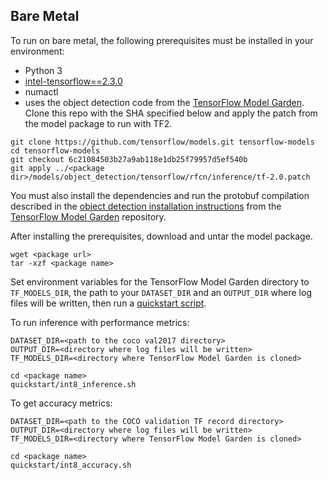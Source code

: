 <!--- 50. Bare Metal -->
## Bare Metal

To run on bare metal, the following prerequisites must be installed in your environment:
* Python 3
* [intel-tensorflow==2.3.0](https://pypi.org/project/intel-tensorflow/)
* numactl
* <model name> uses the object detection code from the
[TensorFlow Model Garden](https://github.com/tensorflow/models). Clone this repo with the SHA specified
below and apply the patch from the <model name> <precision> <mode> model package to run with TF2.

```
git clone https://github.com/tensorflow/models.git tensorflow-models
cd tensorflow-models
git checkout 6c21084503b27a9ab118e1db25f79957d5ef540b
git apply ../<package dir>/models/object_detection/tensorflow/rfcn/inference/tf-2.0.patch
```

You must also install the dependencies and run the protobuf compilation described in the
[object detection installation instructions](https://github.com/tensorflow/models/blob/6c21084503b27a9ab118e1db25f79957d5ef540b/research/object_detection/g3doc/installation.md#installation)
from the [TensorFlow Model Garden](https://github.com/tensorflow/models) repository.


After installing the prerequisites, download and untar the model package.
```
wget <package url>
tar -xzf <package name>
```

Set environment variables for the TensorFlow Model Garden directory to `TF_MODELS_DIR`, the path to your `DATASET_DIR` and an
`OUTPUT_DIR` where log files will be written, then run a 
[quickstart script](#quick-start-scripts).

To run inference with performance metrics:
```
DATASET_DIR=<path to the coco val2017 directory>
OUTPUT_DIR=<directory where log files will be written>
TF_MODELS_DIR=<directory where TensorFlow Model Garden is cloned>

cd <package name>
quickstart/int8_inference.sh
```

To get accuracy metrics:
```
DATASET_DIR=<path to the COCO validation TF record directory>
OUTPUT_DIR=<directory where log files will be written>
TF_MODELS_DIR=<directory where TensorFlow Model Garden is cloned>

cd <package name>
quickstart/int8_accuracy.sh
```
